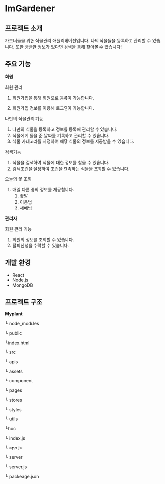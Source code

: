 # ImGardener

## 프로젝트 소개 
가드너들을 위한 식물관리 애플리케이션입니다. 나의 식물들을 등록하고 관리할 수 있습니다. 또한 궁금한 정보가 있다면 검색을 통해 찾아볼 수 있습니다! 
## 주요 기능
**회원**

회원 관리

 1. 회원가입을 통해 회원으로 등록이 가능합니다.

1. 회원가입 정보를 이용해 로그인이 가능합니다.

나만의 식물관리 기능

1. 나만의 식물을 등록하고 정보를 등록해 관리할 수 있습니다.
2. 식물에게 물을 준 날짜를 기록하고 관리할 수 있습니다.
3. 식물 카테고리를 지정하여 해당 식물의 정보를 제공받을 수 있습니다.

검색기능

1. 식물을 검색하여 식물에 대한 정보를 찾을 수 있습니다.
2. 검색조건을 설정하여 조건을 만족하는 식물을 조회할 수 있습니다.

오늘의 꽃 조회

1. 매일 다른 꽃의 정보를 제공합니다.
    1. 꽃말
    2. 이용법
    3. 재배법

**관리자**

회원 관리 기능

1. 회원의 정보를 조회할 수 있습니다.
2. 탈퇴신청을 수락할 수 있습니다.


## 개발 환경
- React 
- Node.js
- MongoDB

## 프로젝트 구조
**Myplant**

└ node_modules

└ public

  └index.html

└ src

└ apis

└ assets

└ component 

└ pages

└ stores

└ styles 

└ utils

└hoc

└ index.js

└ app.js

└ server

└ server.js

└ packeage.json
